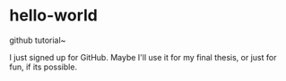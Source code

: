 # hello-world
github tutorial~

I just signed up for GitHub. Maybe I'll use it for my final thesis, or just for fun, if its possible.
